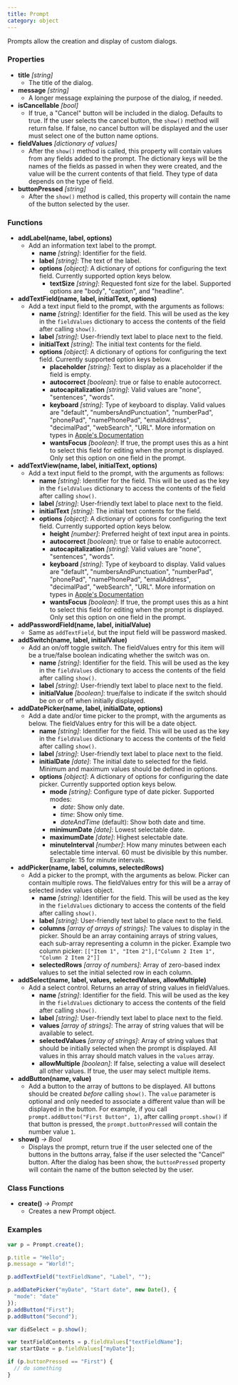 ```yaml
---
title: Prompt
category: object
---
```


Prompts allow the creation and display of custom dialogs.

### Properties

- **title** *[string]*
  - The title of the dialog.
- **message** *[string]*
  - A longer message explaining the purpose of the dialog, if needed.
- **isCancellable** *[bool]*
  - If true, a "Cancel" button will be included in the dialog. Defaults to true. If the user selects the cancel button, the `show()` method will return false. If false, no cancel button will be displayed and the user must select one of the button name options.
- **fieldValues** *[dictionary of values]*
  - After the `show()` method is called, this property will contain values from any fields added to the prompt. The dictionary keys will be the names of the fields as passed in when they were created, and the value will be the current contents of that field.  They type of data depends on the type of field.
- **buttonPressed** *[string]*
  - After the `show()` method is called, this property will contain the name of the button selected by the user.

### Functions

- **addLabel(name, label, options)**
  - Add an information text label to the prompt.
    - **name** _[string]_: Identifier for the field.
    - **label** _[string]_: The text of the label.
    - **options** _[object]_: A dictionary of options for configuring the text field. Currently supported option keys below.
      - **textSize** _[string]_: Requested font size for the label. Supported options are "body", "caption", and "headline".
- **addTextField(name, label, initialText, options)**
  - Add a text input field to the prompt, with the arguments as follows:
    - **name** _[string]_: Identifier for the field. This will be used as the key in the `fieldValues` dictionary to access the contents of the field after calling `show()`.
    - **label** _[string]_: User-friendly text label to place next to the field.
    - **initialText** _[string]_: The initial text contents for the field.
    - **options** _[object]_: A dictionary of options for configuring the text field. Currently supported option keys below.
      - **placeholder** _[string]_: Text to display as a placeholder if the field is empty.
      - **autocorrect** _[boolean]_: true or false to enable autocorrect.
      - **autocapitalization** _[string]_: Valid values are "none", "sentences", "words".
      - **keyboard** _[string]_: Type of keyboard to display. Valid values are "default", "numbersAndPunctuation", "numberPad", "phonePad", "namePhonePad", "emailAddress", "decimalPad", "webSearch", "URL". More information on types in [Apple's Documentation](https://developer.apple.com/documentation/uikit/uikeyboardtype)
      - **wantsFocus** _[boolean]_: If true, the prompt uses this as a hint to select this field for editing when the prompt is displayed. Only set this option on one field in the prompt.
- **addTextView(name, label, initialText, options)**
  - Add a text input field to the prompt, with the arguments as follows:
    - **name** _[string]_: Identifier for the field. This will be used as the key in the `fieldValues` dictionary to access the contents of the field after calling `show()`.
    - **label** _[string]_: User-friendly text label to place next to the field.
    - **initialText** _[string]_: The initial text contents for the field.
    - **options** _[object]_: A dictionary of options for configuring the text field. Currently supported option keys below.
      - **height** _[number]_: Preferred height of text input area in points.
      - **autocorrect** _[boolean]_: true or false to enable autocorrect.
      - **autocapitalization** _[string]_: Valid values are "none", "sentences", "words".
      - **keyboard** _[string]_: Type of keyboard to display. Valid values are "default", "numbersAndPunctuation", "numberPad", "phonePad", "namePhonePad", "emailAddress", "decimalPad", "webSearch", "URL". More information on types in [Apple's Documentation](https://developer.apple.com/documentation/uikit/uikeyboardtype)
      - **wantsFocus** _[boolean]_: If true, the prompt uses this as a hint to select this field for editing when the prompt is displayed. Only set this option on one field in the prompt.
- **addPasswordField(name, label, initialValue)**
  - Same as `addTextField`, but the input field will be password masked.
- **addSwitch(name, label, initialValue)**
  - Add an on/off toggle switch. The fieldValues entry for this item will be a true/false boolean indicating whether the switch was on.
    - **name** _[string]_: Identifier for the field. This will be used as the key in the `fieldValues` dictionary to access the contents of the field after calling `show()`.
    - **label** _[string]_: User-friendly text label to place next to the field.
    - **initialValue** _[boolean]_: true/false to indicate if the switch should be on or off when initially displayed.
- **addDatePicker(name, label, initialDate, options)**
  - Add a date and/or time picker to the prompt, with the arguments as below. The fieldValues entry for this will be a date object.
    - **name** _[string]_: Identifier for the field. This will be used as the key in the `fieldValues` dictionary to access the contents of the field after calling `show()`.
    - **label** _[string]_: User-friendly text label to place next to the field.
    - **initialDate** _[date]_: The initial date to selected for the field. Minimum and maximum values should be defined in options.
    - **options** _[object]_: A dictionary of options for configuring the date picker. Currently supported option keys below.
      - **mode** _[string]_: Configure type of date picker. Supported modes:
        - *date*: Show only date.
        - *time*: Show only time.
        - *dateAndTime* (default): Show both date and time.
      - **minimumDate** _[date]_: Lowest selectable date.
      - **maximumDate** _[date]_: Highest selectable date.
      - **minuteInterval** _[number]_: How many minutes between each selectable time interval. 60 must be divisible by this number. Example: 15 for minute intervals.
- **addPicker(name, label, columns, selectedRows)**
  - Add a picker to the prompt, with the arguments as below. Picker can contain multiple rows. The fieldValues entry for this will be a array of selected index values object.
    - **name** _[string]_: Identifier for the field. This will be used as the key in the `fieldValues` dictionary to access the contents of the field after calling `show()`.
    - **label** _[string]_: User-friendly text label to place next to the field.
    - **columns** _[array of arrays of strings]_: The values to display in the picker. Should be an array containing arrays of string values, each sub-array representing a column in the picker. Example two column picker: `[["Item 1", "Item 2"],["Column 2 Item 1", "Column 2 Item 2"]]`
    - **selectedRows** _[array of numbers]_: Array of zero-based index values to set the initial selected row in each column.
- **addSelect(name, label, values, selectedValues, allowMultiple)**
  - Add a select control. Returns an array of string values in fieldValues.
    - **name** _[string]_: Identifier for the field. This will be used as the key in the `fieldValues` dictionary to access the contents of the field after calling `show()`.
    - **label** _[string]_: User-friendly text label to place next to the field.
    - **values** _[array of strings]_: The array of string values that will be available to select.
    - **selectedValues** _[array of strings]_: Array of string values that should be initially selected when the prompt is displayed. All values in this array should match values in the `values` array.
    - **allowMultiple** _[boolean]_: If false, selecting a value will deselect all other values. If true, the user may select multiple items.
- **addButton(name, value)**
  - Add a button to the array of buttons to be displayed. All buttons should be created *before* calling `show()`. The `value` parameter is optional and only needed to associate a different value than will be displayed in the button.  For example, if you call `prompt.addButton("First Button", 1)`, after calling `prompt.show()` if that button is pressed, the `prompt.buttonPressed` will contain the number value `1`.
- **show()** *-> Bool*
  - Displays the prompt, return true if the user selected one of the buttons in the buttons array, false if the user selected the "Cancel" button.  After the dialog has been show, the `buttonPressed` property will contain the name of the button selected by the user.

### Class Functions

- **create()** *-> Prompt*
  - Creates a new Prompt object.

### Examples

```javascript
var p = Prompt.create();

p.title = "Hello";
p.message = "World!";

p.addTextField("textFieldName", "Label", "");

p.addDatePicker("myDate", "Start date", new Date(), {
  "mode": "date"
});
p.addButton("First");
p.addButton("Second");

var didSelect = p.show();

var textFieldContents = p.fieldValues["textFieldName"];
var startDate = p.fieldValues["myDate"];

if (p.buttonPressed == "First") {
  // do something
}
```
